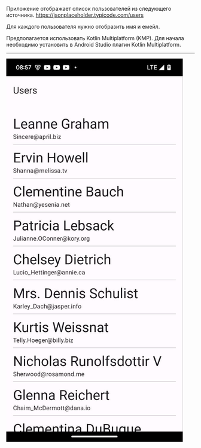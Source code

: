 Приложение отображает список пользователей из следующего источника.  https://jsonplaceholder.typicode.com/users

Для каждого пользователя нужно отобразить имя и емейл.

Предполагается использовать Kotlin Multiplatform (KMP).
Для начала необходимо установить в Android Studio плагин Kotlin Multiplatform.

------------

![Screenshot](https://github.com/bask0xff/KmpUsersApp/blob/master/screenshot.jpg?raw=true)
